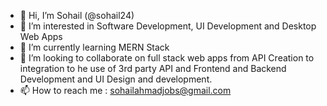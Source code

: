 - 👋 Hi, I’m Sohail (@sohail24)
- 👀 I’m interested in Software Development, UI Development and Desktop Web Apps
- 🌱 I’m currently learning MERN Stack
- 💞️ I’m looking to collaborate on full stack web apps from API Creation to integration to he use of 3rd party API and Frontend and Backend Development and UI Design and development.
- 📫 How to reach me : sohailahmadjobs@gmail.com

<!---
sohail24/sohail24 is a ✨ special ✨ repository because its `README.md` (this file) appears on your GitHub profile.
You can click the Preview link to take a look at your changes.
--->

